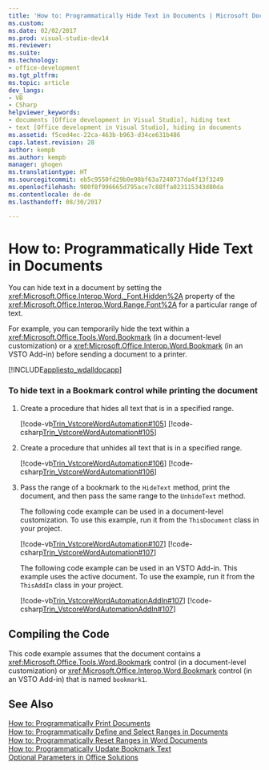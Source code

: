 ```yaml
---
title: 'How to: Programmatically Hide Text in Documents | Microsoft Docs'
ms.custom: 
ms.date: 02/02/2017
ms.prod: visual-studio-dev14
ms.reviewer: 
ms.suite: 
ms.technology:
- office-development
ms.tgt_pltfrm: 
ms.topic: article
dev_langs:
- VB
- CSharp
helpviewer_keywords:
- documents [Office development in Visual Studio], hiding text
- text [Office development in Visual Studio], hiding in documents
ms.assetid: f5ced4ec-22ca-463b-b963-d34ce631b486
caps.latest.revision: 28
author: kempb
ms.author: kempb
manager: ghogen
ms.translationtype: HT
ms.sourcegitcommit: eb5c9550fd29b0e98bf63a7240737da4f13f3249
ms.openlocfilehash: 980f8f996665d795ace7c88ffa023115343d80da
ms.contentlocale: de-de
ms.lasthandoff: 08/30/2017

---
```

# <a name="how-to-programmatically-hide-text-in-documents"></a>How to: Programmatically Hide Text in Documents
  You can hide text in a document by setting the <xref:Microsoft.Office.Interop.Word._Font.Hidden%2A> property of the <xref:Microsoft.Office.Interop.Word.Range.Font%2A> for a particular range of text.  
  
 For example, you can temporarily hide the text within a <xref:Microsoft.Office.Tools.Word.Bookmark> (in a document-level customization) or a <xref:Microsoft.Office.Interop.Word.Bookmark> (in an VSTO Add-in) before sending a document to a printer.  
  
 [!INCLUDE[appliesto_wdalldocapp](../vsto/includes/appliesto-wdalldocapp-md.md)]  
  
### <a name="to-hide-text-in-a-bookmark-control-while-printing-the-document"></a>To hide text in a Bookmark control while printing the document  
  
1.  Create a procedure that hides all text that is in a specified range.  
  
     [!code-vb[Trin_VstcoreWordAutomation#105](../vsto/codesnippet/VisualBasic/Trin_VstcoreWordAutomationVB/ThisDocument.vb#105)]  [!code-csharp[Trin_VstcoreWordAutomation#105](../vsto/codesnippet/CSharp/Trin_VstcoreWordAutomationCS/ThisDocument.cs#105)]  
  
2.  Create a procedure that unhides all text that is in a specified range.  
  
     [!code-vb[Trin_VstcoreWordAutomation#106](../vsto/codesnippet/VisualBasic/Trin_VstcoreWordAutomationVB/ThisDocument.vb#106)]  [!code-csharp[Trin_VstcoreWordAutomation#106](../vsto/codesnippet/CSharp/Trin_VstcoreWordAutomationCS/ThisDocument.cs#106)]  
  
3.  Pass the range of a bookmark to the `HideText` method, print the document, and then pass the same range to the `UnhideText` method.  
  
     The following code example can be used in a document-level customization. To use this example, run it from the `ThisDocument` class in your project.  
  
     [!code-vb[Trin_VstcoreWordAutomation#107](../vsto/codesnippet/VisualBasic/Trin_VstcoreWordAutomationVB/ThisDocument.vb#107)]  [!code-csharp[Trin_VstcoreWordAutomation#107](../vsto/codesnippet/CSharp/Trin_VstcoreWordAutomationCS/ThisDocument.cs#107)]  
  
     The following code example can be used in an VSTO Add-in. This example uses the active document. To use the example, run it from the `ThisAddIn` class in your project.  
  
     [!code-vb[Trin_VstcoreWordAutomationAddIn#107](../vsto/codesnippet/VisualBasic/Trin_VstcoreWordAutomationAddIn/ThisAddIn.vb#107)]  [!code-csharp[Trin_VstcoreWordAutomationAddIn#107](../vsto/codesnippet/CSharp/Trin_VstcoreWordAutomationAddIn/ThisAddIn.cs#107)]  
  
## <a name="compiling-the-code"></a>Compiling the Code  
 This code example assumes that the document contains a <xref:Microsoft.Office.Tools.Word.Bookmark> control (in a document-level customization) or <xref:Microsoft.Office.Interop.Word.Bookmark> control (in an VSTO Add-in) that is named `bookmark1`.  
  
## <a name="see-also"></a>See Also  
 [How to: Programmatically Print Documents](../vsto/how-to-programmatically-print-documents.md)   
 [How to: Programmatically Define and Select Ranges in Documents](../vsto/how-to-programmatically-define-and-select-ranges-in-documents.md)   
 [How to: Programmatically Reset Ranges in Word Documents](../vsto/how-to-programmatically-reset-ranges-in-word-documents.md)   
 [How to: Programmatically Update Bookmark Text](../vsto/how-to-programmatically-update-bookmark-text.md)   
 [Optional Parameters in Office Solutions](../vsto/optional-parameters-in-office-solutions.md)  
  
  
